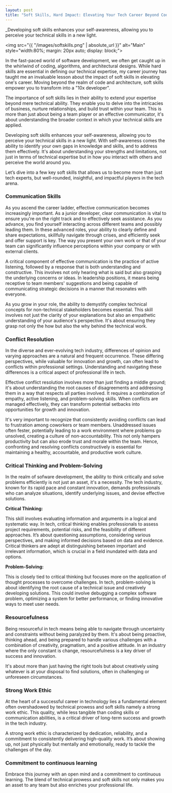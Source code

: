 ```yaml
---
layout: post
title: "Soft Skills, Hard Impact: Elevating Your Tech Career Beyond Codingy"
---
```

_Developing soft skills enhances your self-awareness, allowing you to perceive your technical skills in a new light.

<img src="{{ "/images/softskills.png" | absolute_url }}" alt="Main" style="width:80%; margin: 20px auto; display: block;">

In the fast-paced world of software development, we often get caught up in the whirlwind of coding, algorithms, and architectural designs. While hard skills are essential in defining our technical expertise, my career journey has taught me an invaluable lesson about the impact of soft skills in elevating one's career. Moving beyond the realm of code and architecture, soft skills empower you to transform into a "10x developer".

The importance of soft skills lies in their ability to extend your expertise beyond mere technical ability. They enable you to delve into the intricacies of business, nurture relationships, and build trust within your team. This is more than just about being a team player or an effective communicator, it's about understanding the broader context in which your technical skills are applied.

Developing soft skills enhances your self-awareness, allowing you to perceive your technical skills in a new light. With self-awareness comes the ability to identify your own gaps in knowledge and skills, and to address them effectively. It's about understanding your strengths and limitations, not just in terms of technical expertise but in how you interact with others and perceive the world around you.

Let’s dive into a few key soft skills that allows us to become more than just tech experts, but well-rounded, insightful, and impactful players in the tech arena.

### Communication Skills
As you ascend the career ladder, effective communication becomes increasingly important. As a junior developer, clear communication is vital to ensure you're on the right track and to effectively seek assistance. As you advance, you find yourself interacting across different teams and possibly leading them. In these advanced roles, your ability to clearly define and share expectations, skillfully navigate through crises, and efficiently seek and offer support is key. The way you present your own work or that of your team can significantly influence perceptions within your company or with external clients.

A critical component of effective communication is the practice of active listening, followed by a response that is both understanding and constructive. This involves not only hearing what is said but also grasping the underlying concerns or ideas. In leadership positions, it means being receptive to team members' suggestions and being capable of communicating strategic decisions in a manner that resonates with everyone.

As you grow in your role, the ability to demystify complex technical concepts for non-technical stakeholders becomes essential. This skill involves not just the clarity of your explanations but also an empathetic understanding of your audience's perspective. It's about ensuring they grasp not only the how but also the why behind the technical work.

### Conflict Resolution
In the diverse and ever-evolving tech industry, differences of opinion and varying approaches are a natural and frequent occurrence. These differing perspectives, while valuable for innovation and growth, can often lead to conflicts within professional settings. Understanding and navigating these differences is a critical aspect of professional life in tech.

Effective conflict resolution involves more than just finding a middle ground; it's about understanding the root causes of disagreements and addressing them in a way that respects all parties involved. It requires a combination of empathy, active listening, and problem-solving skills. When conflicts are managed effectively, they can transform potential setbacks into opportunities for growth and innovation.

It's very important to recognize that consistently avoiding conflicts can lead to frustration among coworkers or team members. Unaddressed issues often fester, potentially leading to a work environment where problems go unsolved, creating a culture of non-accountability. This not only hampers productivity but can also erode trust and morale within the team. Hence, confronting and resolving conflicts constructively is essential for maintaining a healthy, accountable, and productive work culture.

### Critical Thinking and Problem-Solving
In the realm of sofware development, the ability to think critically and solve problems efficiently is not just an asset, it's a necessity. The tech industry, known for its rapid pace and constant innovation, demands professionals who can analyze situations, identify underlying issues, and devise effective solutions.

**Critical Thinking:**  

This skill involves evaluating information and arguments in a logical and systematic way. In tech, critical thinking enables professionals to assess project requirements, potential risks, and the feasibility of different approaches. It’s about questioning assumptions, considering various perspectives, and making informed decisions based on data and evidence. Critical thinkers are adept at distinguishing between important and irrelevant information, which is crucial in a field inundated with data and options.

**Problem-Solving:**  

This is closely tied to critical thinking but focuses more on the application of thought processes to overcome challenges. In tech, problem-solving is about identifying the root cause of a technical issue and creatively developing solutions. This could involve debugging a complex software problem, optimizing a system for better performance, or finding innovative ways to meet user needs.

### Resourcefulness
Being resourceful in tech means being able to navigate through uncertainty and constraints without being paralyzed by them. It's about being proactive, thinking ahead, and being prepared to handle various challenges with a combination of creativity, pragmatism, and a positive attitude. In an industry where the only constant is change, resourcefulness is a key driver of success and innovation.

It's about more than just having the right tools but about creatively using whatever is at your disposal to find solutions, often in challenging or unforeseen circumstances.

### Strong Work Ethic
At the heart of a successful career in technology lies a fundamental element often overshadowed by technical prowess and soft skills namely a strong work ethic. This quality, while less tangible than coding skills or communication abilities, is a critical driver of long-term success and growth in the tech industry.

A strong work ethic is characterized by dedication, reliability, and a commitment to consistently delivering high-quality work. It’s about showing up, not just physically but mentally and emotionally, ready to tackle the challenges of the day.

### Commitment to continuous learning
Embrace this journey with an open mind and a commitment to continuous learning. The blend of technical prowess and soft skills not only makes you an asset to any team but also enriches your professional life.
